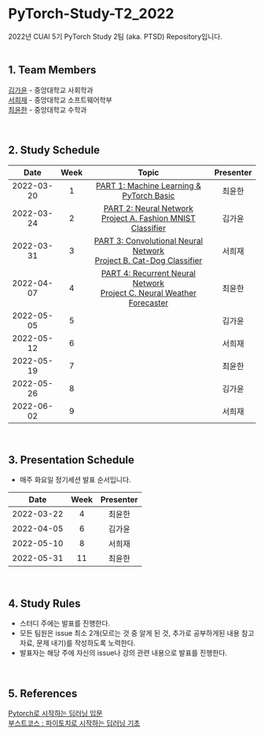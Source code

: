 # PyTorch-Study-T2_2022
2022년 CUAI 5기 PyTorch Study 2팀 (aka. PTSD) Repository입니다.  
</br>
## 1. Team Members
[김가윤](https://github.com/gayoooon1) - 중앙대학교 사회학과   
[서희재](https://github.com/linkyouhj) - 중앙대학교 소프트웨어학부   
[최윤한](https://github.com/unanchoi) - 중앙대학교 수학과      

</br>
   
## 2. Study Schedule   

| Date | Week | Topic | Presenter |
|:----------------------------------------:|:------:|:----------------------------------------:|:------:|
| 2022-03-20  | 1 | [PART 1: Machine Learning & PyTorch Basic](https://www.boostcourse.org/ai214/lecture/42282?isDesc=false)  | 최윤한| 
| 2022-03-24  | 2 |  [PART 2: Neural Network](https://www.boostcourse.org/ai214/lecture/43757?isDesc=false)</br> [Project A. Fashion MNIST Classifier](https://www.boostcourse.org/ai214/project/148/content/122?isDesc=false#summary)  |김가윤 | 
| 2022-03-31  | 3 |  [PART 3: Convolutional Neural Network](https://www.boostcourse.org/ai214/joinLectures/24017?isDesc=false)</br>[Project B. Cat-Dog Classifier](https://www.boostcourse.org/ai214/joinLectures/24381?isDesc=false)  | 서희재| 
| 2022-04-07  | 4 | [PART 4: Recurrent Neural Network](https://www.boostcourse.org/ai214/joinLectures/24018?isDesc=false)</br>[Project C. Neural Weather Forecaster](https://www.boostcourse.org/ai214/project/178/content/138?isDesc=false#summary)  | 최윤한| 
| 2022-05-05  | 5 |    | 김가윤| 
| 2022-05-12  | 6 |   | 서희재| 
| 2022-05-19  | 7 |   | 최윤한| 
| 2022-05-26  | 8 |   | 김가윤| 
| 2022-06-02  | 9 |    | 서희재|  
</br>


## 3. Presentation Schedule   
* 매주 화요일 정기세션 발표 순서입니다.   

| Date | Week | Presenter |
|:----------------------------------------:|:------:|:----------:|
|2022-03-22|4|최윤한|
|2022-04-05|6|김가윤|
|2022-05-10|8|서희재|
|2022-05-31|11|최윤한|  


</br>  

## 4. Study Rules   

* 스터디 주에는 발표를 진행한다.   
* 모든 팀원은 issue 최소 2개(모르는 것 중 알게 된 것, 추가로 공부하게된 내용 참고자료, 문제 내기)를 작성하도록 노력한다.
* 발표자는 해당 주에 자신의 issue나 강의 관련 내용으로 발표를 진행한다.   


</br>   

## 5. References     
[Pytorch로 시작하는 딥러닝 입문](https://wikidocs.net/53560)   
[부스트코스 : 파이토치로 시작하는 딥러닝 기초](https://www.boostcourse.org/ai214/joinLectures/25076)   

